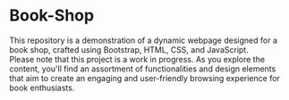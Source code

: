 # Book-Shop
This repository is a demonstration of a dynamic webpage designed for a book shop, crafted using Bootstrap, HTML, CSS, and JavaScript. <br> Please note that this project is a work in progress. As you explore the content, you'll find an assortment of functionalities and design elements  that aim to create an engaging and user-friendly browsing experience for book enthusiasts. 
